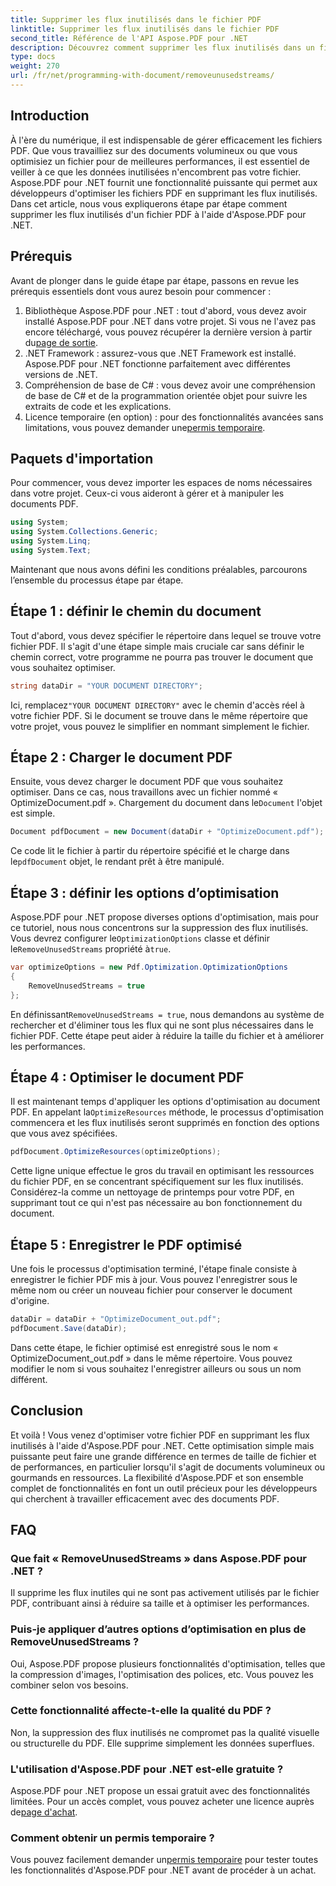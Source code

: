 ```yaml
---
title: Supprimer les flux inutilisés dans le fichier PDF
linktitle: Supprimer les flux inutilisés dans le fichier PDF
second_title: Référence de l'API Aspose.PDF pour .NET
description: Découvrez comment supprimer les flux inutilisés dans un fichier PDF à l’aide d’Aspose.PDF pour .NET pour optimiser la taille et les performances du fichier.
type: docs
weight: 270
url: /fr/net/programming-with-document/removeunusedstreams/
---
```

## Introduction

À l'ère du numérique, il est indispensable de gérer efficacement les fichiers PDF. Que vous travailliez sur des documents volumineux ou que vous optimisiez un fichier pour de meilleures performances, il est essentiel de veiller à ce que les données inutilisées n'encombrent pas votre fichier. Aspose.PDF pour .NET fournit une fonctionnalité puissante qui permet aux développeurs d'optimiser les fichiers PDF en supprimant les flux inutilisés. Dans cet article, nous vous expliquerons étape par étape comment supprimer les flux inutilisés d'un fichier PDF à l'aide d'Aspose.PDF pour .NET.

## Prérequis

Avant de plonger dans le guide étape par étape, passons en revue les prérequis essentiels dont vous aurez besoin pour commencer :

1.  Bibliothèque Aspose.PDF pour .NET : tout d'abord, vous devez avoir installé Aspose.PDF pour .NET dans votre projet. Si vous ne l'avez pas encore téléchargé, vous pouvez récupérer la dernière version à partir du[page de sortie](https://releases.aspose.com/pdf/net/).
2. .NET Framework : assurez-vous que .NET Framework est installé. Aspose.PDF pour .NET fonctionne parfaitement avec différentes versions de .NET.
3. Compréhension de base de C# : vous devez avoir une compréhension de base de C# et de la programmation orientée objet pour suivre les extraits de code et les explications.
4.  Licence temporaire (en option) : pour des fonctionnalités avancées sans limitations, vous pouvez demander une[permis temporaire](https://purchase.aspose.com/temporary-license/).


## Paquets d'importation

Pour commencer, vous devez importer les espaces de noms nécessaires dans votre projet. Ceux-ci vous aideront à gérer et à manipuler les documents PDF.

```csharp
using System;
using System.Collections.Generic;
using System.Linq;
using System.Text;
```

Maintenant que nous avons défini les conditions préalables, parcourons l’ensemble du processus étape par étape.

## Étape 1 : définir le chemin du document

Tout d'abord, vous devez spécifier le répertoire dans lequel se trouve votre fichier PDF. Il s'agit d'une étape simple mais cruciale car sans définir le chemin correct, votre programme ne pourra pas trouver le document que vous souhaitez optimiser.

```csharp
string dataDir = "YOUR DOCUMENT DIRECTORY";
```

 Ici, remplacez`"YOUR DOCUMENT DIRECTORY"` avec le chemin d'accès réel à votre fichier PDF. Si le document se trouve dans le même répertoire que votre projet, vous pouvez le simplifier en nommant simplement le fichier.

## Étape 2 : Charger le document PDF

Ensuite, vous devez charger le document PDF que vous souhaitez optimiser. Dans ce cas, nous travaillons avec un fichier nommé « OptimizeDocument.pdf ». Chargement du document dans le`Document` l'objet est simple.

```csharp
Document pdfDocument = new Document(dataDir + "OptimizeDocument.pdf");
```

 Ce code lit le fichier à partir du répertoire spécifié et le charge dans le`pdfDocument` objet, le rendant prêt à être manipulé.

## Étape 3 : définir les options d’optimisation

 Aspose.PDF pour .NET propose diverses options d'optimisation, mais pour ce tutoriel, nous nous concentrons sur la suppression des flux inutilisés. Vous devrez configurer le`OptimizationOptions` classe et définir le`RemoveUnusedStreams` propriété à`true`.

```csharp
var optimizeOptions = new Pdf.Optimization.OptimizationOptions
{
    RemoveUnusedStreams = true
};
```

 En définissant`RemoveUnusedStreams = true`, nous demandons au système de rechercher et d'éliminer tous les flux qui ne sont plus nécessaires dans le fichier PDF. Cette étape peut aider à réduire la taille du fichier et à améliorer les performances.

## Étape 4 : Optimiser le document PDF

 Il est maintenant temps d'appliquer les options d'optimisation au document PDF. En appelant la`OptimizeResources` méthode, le processus d'optimisation commencera et les flux inutilisés seront supprimés en fonction des options que vous avez spécifiées.

```csharp
pdfDocument.OptimizeResources(optimizeOptions);
```

Cette ligne unique effectue le gros du travail en optimisant les ressources du fichier PDF, en se concentrant spécifiquement sur les flux inutilisés. Considérez-la comme un nettoyage de printemps pour votre PDF, en supprimant tout ce qui n'est pas nécessaire au bon fonctionnement du document.

## Étape 5 : Enregistrer le PDF optimisé

Une fois le processus d'optimisation terminé, l'étape finale consiste à enregistrer le fichier PDF mis à jour. Vous pouvez l'enregistrer sous le même nom ou créer un nouveau fichier pour conserver le document d'origine.

```csharp
dataDir = dataDir + "OptimizeDocument_out.pdf";
pdfDocument.Save(dataDir);
```

Dans cette étape, le fichier optimisé est enregistré sous le nom « OptimizeDocument_out.pdf » dans le même répertoire. Vous pouvez modifier le nom si vous souhaitez l'enregistrer ailleurs ou sous un nom différent.

## Conclusion

Et voilà ! Vous venez d'optimiser votre fichier PDF en supprimant les flux inutilisés à l'aide d'Aspose.PDF pour .NET. Cette optimisation simple mais puissante peut faire une grande différence en termes de taille de fichier et de performances, en particulier lorsqu'il s'agit de documents volumineux ou gourmands en ressources. La flexibilité d'Aspose.PDF et son ensemble complet de fonctionnalités en font un outil précieux pour les développeurs qui cherchent à travailler efficacement avec des documents PDF.

## FAQ

### Que fait « RemoveUnusedStreams » dans Aspose.PDF pour .NET ?
Il supprime les flux inutiles qui ne sont pas activement utilisés par le fichier PDF, contribuant ainsi à réduire sa taille et à optimiser les performances.

### Puis-je appliquer d’autres options d’optimisation en plus de RemoveUnusedStreams ?
Oui, Aspose.PDF propose plusieurs fonctionnalités d'optimisation, telles que la compression d'images, l'optimisation des polices, etc. Vous pouvez les combiner selon vos besoins.

### Cette fonctionnalité affecte-t-elle la qualité du PDF ?
Non, la suppression des flux inutilisés ne compromet pas la qualité visuelle ou structurelle du PDF. Elle supprime simplement les données superflues.

### L'utilisation d'Aspose.PDF pour .NET est-elle gratuite ?
 Aspose.PDF pour .NET propose un essai gratuit avec des fonctionnalités limitées. Pour un accès complet, vous pouvez acheter une licence auprès de[page d'achat](https://purchase.aspose.com/buy).

### Comment obtenir un permis temporaire ?
 Vous pouvez facilement demander un[permis temporaire](https://purchase.aspose.com/temporary-license/) pour tester toutes les fonctionnalités d'Aspose.PDF pour .NET avant de procéder à un achat.